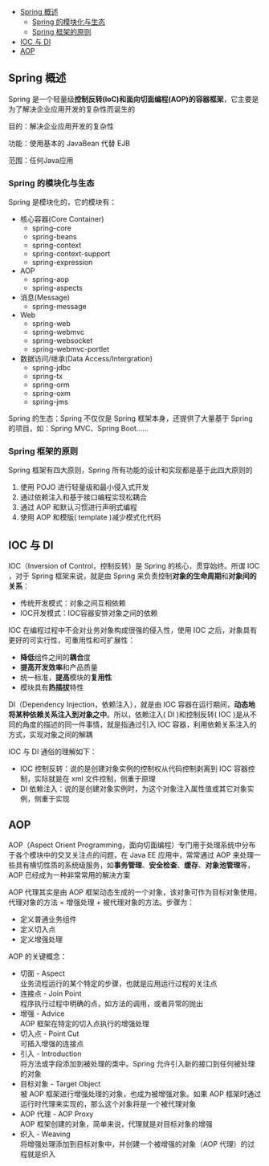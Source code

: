 * [Spring 概述](#spring-概述)     
  * [Spring 的模块化与生态](#spring-的模块化与生态)   
  * [Spring 框架的原则](#spring-框架的原则)   
* [IOC 与 DI](#ioc-与-di)   
* [AOP](#aop)   

## Spring 概述
Spring 是一个轻量级**控制反转(IoC)**和**面向切面编程(AOP)**的**容器框架**，它主要是为了解决企业应用开发的复杂性而诞生的

目的：解决企业应用开发的复杂性

功能：使用基本的 JavaBean 代替 EJB

范围：任何Java应用

### Spring 的模块化与生态
Spring 是模块化的，它的模块有：
* 核心容器(Core Container)
    * spring-core
    * spring-beans
    * spring-context
    * spring-context-support
    * spring-expression
* AOP
    * spring-aop
    * spring-aspects
* 消息(Message)
    * spring-message
* Web
    * spring-web
    * spring-webmvc
    * spring-websocket
    * spring-webmvc-portlet
* 数据访问/继承(Data Access/Intergration)
    * spring-jdbc
    * spring-tx
    * spring-orm
    * spring-oxm
    * spring-jms

Spring 的生态：Spring 不仅仅是 Spring 框架本身，还提供了大量基于 Spring 的项目，如：Spring MVC、Spring Boot……

### Spring 框架的原则
Spring 框架有四大原则，Spring 所有功能的设计和实现都是基于此四大原则的
1. 使用 POJO 进行轻量级和最小侵入式开发
2. 通过依赖注入和基于接口编程实现松耦合
3. 通过 AOP 和默认习惯进行声明式编程
4. 使用 AOP 和模版( template )减少模式化代码

## IOC 与 DI

IOC（Inversion of Control，控制反转）是 Spring 的核心，贯穿始终。所谓 IOC ，对于 Spring 框架来说，就是由 Spring 来负责控制**对象的生命周期**和**对象间的关系**：
* 传统开发模式：对象之间互相依赖
* IOC开发模式：IOC容器安排对象之间的依赖

IOC 在编程过程中不会对业务对象构成很强的侵入性，使用 IOC 之后，对象具有更好的可实行性，可重用性和可扩展性：
* **降低**组件之间的**耦合**度
* **提高开发效率**和产品质量
* 统一标准，**提高**模块的**复用性**
* 模块具有**热插拔**特性

DI（Dependency Injection，依赖注入），就是由 IOC 容器在运行期间，**动态地将某种依赖关系注入到对象之中**。所以，依赖注入( DI )和控制反转( IOC )是从不同的角度的描述的同一件事情，就是指通过引入 IOC 容器，利用依赖关系注入的方式，实现对象之间的解耦

IOC 与 DI 通俗的理解如下：
* IOC 控制反转：说的是创建对象实例的控制权从代码控制剥离到 IOC 容器控制，实际就是在 xml 文件控制，侧重于原理
* DI 依赖注入：说的是创建对象实例时，为这个对象注入属性值或其它对象实例，侧重于实现

## AOP

AOP（Aspect Orient Programming，面向切面编程）专门用于处理系统中分布于各个模块中的交叉关注点的问题，在 Java EE 应用中，常常通过 AOP 来处理一些具有横切性质的系统级服务，如**事务管理**、**安全检查**、**缓存**、**对象池管理**等，AOP 已经成为一种非常常用的解决方案

AOP 代理其实是由 AOP 框架动态生成的一个对象，该对象可作为目标对象使用，代理对象的方法 = 增强处理 + 被代理对象的方法。步骤为：
* 定义普通业务组件
* 定义切入点
* 定义增强处理

AOP 的关键概念：
* 切面 - Aspect   
    业务流程运行的某个特定的步骤，也就是应用运行过程的关注点
* 连接点 - Join Point   
    程序执行过程中明确的点，如方法的调用，或者异常的抛出
* 增强 - Advice   
    AOP 框架在特定的切入点执行的增强处理
* 切入点 - Point Cut   
    可插入增强的连接点
* 引入 - Introduction   
    将方法或字段添加到被处理的类中。Spring 允许引入新的接口到任何被处理的对象
* 目标对象 - Target Object   
    被 AOP 框架进行增强处理的对象，也成为被增强对象。如果 AOP 框架时通过运行时代理来实现的，那么这个对象将是一个被代理对象
* AOP 代理 - AOP Proxy   
    AOP 框架创建的对象，简单来说，代理就是对目标对象的增强
* 织入 - Weaving    
    将增强处理添加到目标对象中，并创建一个被增强的对象（AOP 代理）的过程就是织入
